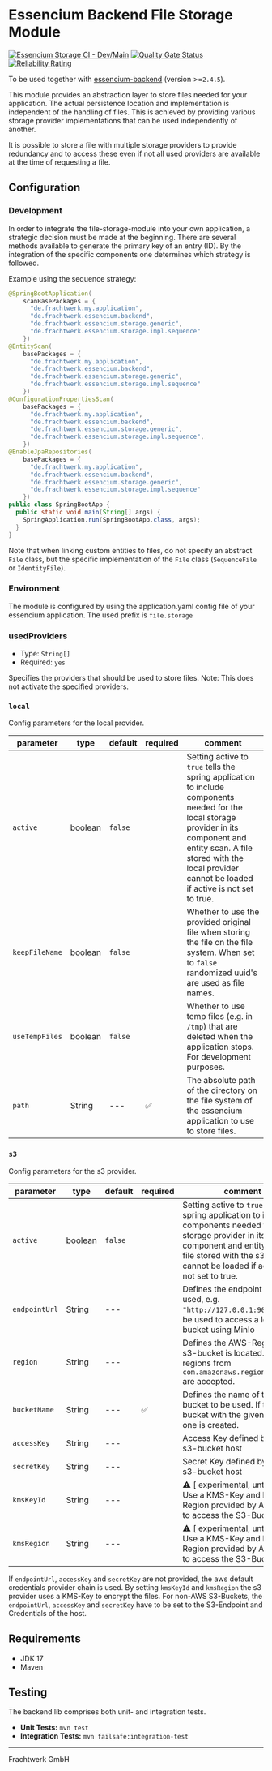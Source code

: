 # Essencium Backend File Storage Module

[![Essencium Storage CI - Dev/Main](https://github.com/Frachtwerk/essencium-backend-file-storage/actions/workflows/dev.yml/badge.svg)](https://github.com/Frachtwerk/essencium-backend-file-storage/actions/workflows/dev.yml)
[![Quality Gate Status](https://sonarcloud.io/api/project_badges/measure?project=Frachtwerk_essencium-backend-file-storage&metric=alert_status)](https://sonarcloud.io/summary/new_code?id=Frachtwerk_essencium-backend-file-storage)
[![Reliability Rating](https://sonarcloud.io/api/project_badges/measure?project=Frachtwerk_essencium-backend-file-storage&metric=reliability_rating)](https://sonarcloud.io/summary/new_code?id=Frachtwerk_essencium-backend-file-storage)

To be used together with [essencium-backend](https://github.com/Frachtwerk/essencium-backend) (version >=`2.4.5`).

This module provides an abstraction layer to store files needed for your application. The actual persistence location and implementation is independent of the handling of files. This is achieved by providing various storage provider implementations that can be used independently of another.

It is possible to store a file with multiple storage providers to provide redundancy and to access these even if not all
used providers are available at the time of requesting a file.

## Configuration

### Development

In order to integrate the file-storage-module into your own application, a strategic decision must be made at the beginning. There are several methods available to generate the primary key of an entry (ID). By the integration of the specific components one determines which strategy is followed.

Example using the sequence strategy:
```java
@SpringBootApplication(
    scanBasePackages = {
      "de.frachtwerk.my.application",
      "de.frachtwerk.essencium.backend",
      "de.frachtwerk.essencium.storage.generic",
      "de.frachtwerk.essencium.storage.impl.sequence"
    })
@EntityScan(
    basePackages = {
      "de.frachtwerk.my.application",
      "de.frachtwerk.essencium.backend",
      "de.frachtwerk.essencium.storage.generic",
      "de.frachtwerk.essencium.storage.impl.sequence"
    })
@ConfigurationPropertiesScan(
    basePackages = {
      "de.frachtwerk.my.application",
      "de.frachtwerk.essencium.backend",
      "de.frachtwerk.essencium.storage.generic",
      "de.frachtwerk.essencium.storage.impl.sequence",
    })
@EnableJpaRepositories(
    basePackages = {
      "de.frachtwerk.my.application",
      "de.frachtwerk.essencium.backend",
      "de.frachtwerk.essencium.storage.generic",
      "de.frachtwerk.essencium.storage.impl.sequence"
    })
public class SpringBootApp {
  public static void main(String[] args) {
    SpringApplication.run(SpringBootApp.class, args);
  }
}
```

Note that when linking custom entities to files, do not specify an abstract `File` class, but the specific implementation of the `File` class (`SequenceFile` or `IdentityFile`).

### Environment

The module is configured by using the application.yaml config file of your essencium application. The used prefix is `file.storage`

### usedProviders

- Type: `String[]`
- Required: `yes`

Specifies the providers that should be used to store files. Note: This does not activate the specified providers.

### `local`

Config parameters for the local provider.

| parameter      | type    | default | required           | comment                                                                                                                                                                                                                                  |
|----------------|---------|---------|--------------------|------------------------------------------------------------------------------------------------------------------------------------------------------------------------------------------------------------------------------------------|
| `active`       | boolean | `false` |                    | Setting active to `true` tells the spring application to include components needed for the local storage provider in its component and entity scan. A file stored with the local provider cannot be loaded if active is not set to true. |
| `keepFileName` | boolean | `false` |                    | Whether to use the provided original file when storing the file on the file system. When set to `false` randomized uuid's are used as file names.                                                                                        |
| `useTempFiles` | boolean | `false` |                    | Whether to use temp files (e.g. in `/tmp`) that are deleted when the application stops. For development purposes.                                                                                                                        |
| `path`         | String  | ---     | :white_check_mark: | The absolute path of the directory on the file system of the essencium application to use to store files.                                                                                                                                  |

### `s3`

Config parameters for the s3 provider.

| parameter     | type    | default | required           | comment                                                                                                                                                                                                                            |
|---------------|---------|---------|--------------------|------------------------------------------------------------------------------------------------------------------------------------------------------------------------------------------------------------------------------------|
| `active`      | boolean | `false` |                    | Setting active to `true` tells the spring application to include components needed for the s3 storage provider in its component and entity scan. A file stored with the s3 provider cannot be loaded if active is not set to true. |
| `endpointUrl` | String  | ---     |                    | Defines the endpoint URI to be used, e.g. `"http://127.0.0.1:9000"` can be used to access a local S3-bucket using MinIo                                                                                                            |
| `region`      | String  | ---     |                    | Defines the AWS-Region the s3-bucket is located. All regions from `com.amazonaws.regions.Regions` are accepted.                                                                                                                    |
| `bucketName`  | String  | ---     | :white_check_mark: | Defines the name of the s3-bucket to be used. If there is no bucket with the given name, one is created.                                                                                                                           |
| `accessKey`   | String  | ---     |                    | Access Key defined by your s3-bucket host                                                                                                                                                                                          |
| `secretKey`   | String  | ---     |                    | Secret Key defined by your s3-bucket host                                                                                                                                                                                          |
| `kmsKeyId`    | String  | ---     |                    | :warning: [ experimental, untested ] Use a KMS-Key and KMS-Region provided by AWS IAM to access the S3-Bucket.                                                                                                                     |
| `kmsRegion`   | String  | ---     |                    | :warning: [ experimental, untested ] Use a KMS-Key and KMS-Region provided by AWS IAM to access the S3-Bucket.                                                                                                                     |

If  `endpointUrl`, `accessKey` and `secretKey` are not provided, the aws default credentials provider chain is used. By
setting `kmsKeyId` and `kmsRegion` the s3 provider uses a KMS-Key to encrypt the files.
For non-AWS S3-Buckets, the `endpointUrl`, `accessKey` and `secretKey` have to be set to the S3-Endpoint and Credentials
of the host.

## Requirements

- JDK 17
- Maven

## Testing

The backend lib comprises both unit- and integration tests.

- **Unit Tests:** `mvn test`
- **Integration Tests:** `mvn failsafe:integration-test`

---

Frachtwerk GmbH
